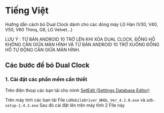 # Tiếng Việt

Hướng dẫn cách bỏ Dual Clock dành cho các dòng máy LG Hàn (V30, V40, V50, V60 Thinq, G8, LG Velvet...)

LƯU Ý : TỪ BẢN ANDROID 10 TRỞ LÊN KHI XÓA DUAL CLOCK, ĐỒNG HỒ KHÔNG CĂN GIỮA MÀN HÌNH VÀ TỪ BẢN ANDROID 10 TRỞ XUỐNG ĐỒNG HỒ TỰ ĐỘNG CĂN GIỮA MÀN HÌNH.

## Các bước để bỏ Dual Clock

### 1. Cài đặt các phần mềm cần thiết

Trên điện thoại các bạn tải cho mình [SetEdit (Settings Database Editor)](https://play.google.com/store/apps/details?id=by4a.setedit22&hl=en)

Trên máy tính các bạn tải File `LGMobileDriver_WHQL_Ver_4.2.0.exe` và `adb-setup-1.4.3.exe`
Sau đó cài đặt lên trên máy tính 2 File này


